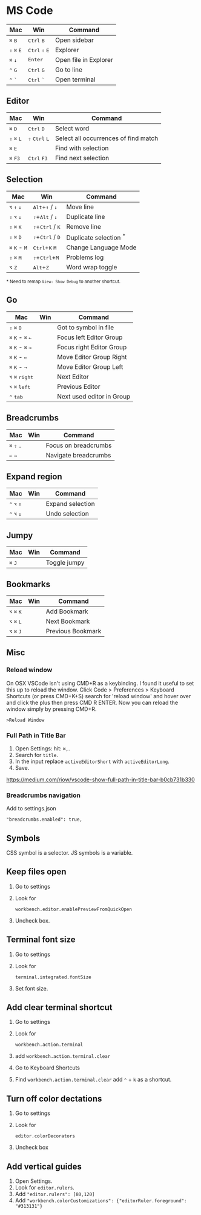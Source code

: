 # MS Code

|Mac|Win|Command|
|---|---|---|
|<kbd>⌘</kbd> <kbd>B</kbd>				|<kbd>Ctrl</kbd> <kbd>B</kbd>				|Open sidebar|
|<kbd>⇧</kbd> <kbd>⌘</kbd> <kbd>E</kbd>	|<kbd>Ctrl</kbd> <kbd>⇧</kbd> <kbd>E</kbd>	|Explorer|
|<kbd>⌘</kbd> <kbd>↓</kbd>				|<kbd>Enter</kbd>							|Open file in Explorer|
|<kbd>⌃</kbd> <kbd>G</kbd>				|<kbd>Ctrl</kbd> <kbd>G</kbd>				|Go to line|
|<kbd>⌃</kbd> <kbd>\`</kbd>				|<kbd>Ctrl</kbd> <kbd>\`</kbd>				|Open terminal|

## Editor

|Mac|Win|Command|
|---|---|---|
|<kbd>⌘</kbd> <kbd>D</kbd>				|<kbd>Ctrl</kbd> <kbd>D</kbd>				|Select word|
|<kbd>⇧</kbd> <kbd>⌘</kbd> <kbd>L</kbd>	|<kbd>⇧</kbd> <kbd>Ctrl</kbd> <kbd>L</kbd>	|Select all occurrences of find match|
|<kbd>⌘</kbd> <kbd>E</kbd>				||Find with selection|
|<kbd>⌘</kbd> <kbd>F3</kbd>				|<kbd>Ctrl</kbd> <kbd>F3</kbd>				|Find next selection|

## Selection

|Mac|Win|Command|
|---|---|---|
|<kbd>⌥</kbd> <kbd>↑</kbd> <kbd>↓</kbd>		|<kbd>Alt</kbd>+<kbd>↑</kbd> / <kbd>↓</kbd>		|Move line|
|<kbd>⇧</kbd> <kbd>⌥</kbd> <kbd>↓</kbd>		|<kbd>⇧</kbd>+<kbd>Alt</kbd> / <kbd>↓</kbd>		|Duplicate line|
|<kbd>⇧</kbd> <kbd>⌘</kbd> <kbd>K</kbd>		|<kbd>⇧</kbd>+<kbd>Ctrl</kbd> / <kbd>K</kbd>	|Remove line|
|<kbd>⇧</kbd> <kbd>⌘</kbd> <kbd>D</kbd>		|<kbd>⇧</kbd>+<kbd>Ctrl</kbd> / <kbd>D</kbd>	|Duplicate selection <sup>*</sup> |
|<kbd>⌘</kbd> <kbd>K</kbd> - <kbd>M</kbd>	|<kbd>Ctrl</kbd>+<kbd>K</kbd> <kbd>M</kbd>		|Change Language Mode|
|<kbd>⇧</kbd> <kbd>⌘</kbd> <kbd>M</kbd>		|<kbd>⇧</kbd>+<kbd>Ctrl</kbd>+<kbd>M</kbd>		|Problems log|
|<kbd>⌥</kbd> <kbd>Z</kbd>					|<kbd>Alt</kbd>+<kbd>Z</kbd>					|Word wrap toggle|

<small>* Need to remap `View: Show Debug` to another shortcut.</small>

## Go

|Mac|Win|Command|
|---|---|---|
|<kbd>⇧</kbd> <kbd>⌘</kbd> <kbd>O</kbd>					||Got to symbol in file|
|<kbd>⌘</kbd> <kbd>K</kbd> - <kbd>⌘</kbd> <kbd>←</kbd>	||Focus left Editor Group|
|<kbd>⌘</kbd> <kbd>K</kbd> - <kbd>⌘</kbd> <kbd>→</kbd>	||Focus right Editor Group|
|<kbd>⌘</kbd> <kbd>K</kbd> - <kbd>←</kbd>				||Move Editor Group Right|
|<kbd>⌘</kbd> <kbd>K</kbd> - <kbd>→</kbd>				||Move Editor Group Left|
|<kbd>⌥</kbd> <kbd>⌘</kbd> <kbd>right</kbd>				||Next Editor|
|<kbd>⌥</kbd> <kbd>⌘</kbd> <kbd>left</kbd>				||Previous Editor|
|<kbd>⌃</kbd> <kbd>tab</kbd>							||Next used editor in Group|

## Breadcrumbs

|Mac|Win|Command|
|---|---|---|
|<kbd>⌘</kbd> <kbd>⇧</kbd> <kbd>.</kbd>	||Focus on breadcrumbs|
|<kbd>←</kbd> <kbd>→</kbd>				||Navigate breadcrumbs|


## Expand region

|Mac|Win|Command|
|---|---|---|
|<kbd>⌃</kbd> <kbd>⌥</kbd> <kbd>↑</kbd>	||Expand selection|
|<kbd>⌃</kbd> <kbd>⌥</kbd> <kbd>↓</kbd>	||Undo selection|


## Jumpy

|Mac|Win|Command|
|---|---|---|
|<kbd>⌘</kbd> <kbd>J</kbd>||Toggle jumpy|


## Bookmarks

|Mac|Win|Command|
|---|---|---|
|<kbd>⌥</kbd> <kbd>⌘</kbd> <kbd>K</kbd>||Add Bookmark|
|<kbd>⌥</kbd> <kbd>⌘</kbd> <kbd>L</kbd>||Next Bookmark|
|<kbd>⌥</kbd> <kbd>⌘</kbd> <kbd>J</kbd>||Previous Bookmark|


## Misc

### Reload window

On OSX VSCode isn't using CMD+R as a keybinding. I found it useful to set this up to reload the window. Click Code > Preferences > Keyboard Shortcuts (or press CMD+K+S) search for 'reload window' and hover over and click the plus then press CMD R ENTER. Now you can reload the window simply by pressing CMD+R.

	>Reload Window

### Full Path in Title Bar

1. Open Settings: hit: `⌘,`.
2. Search for `title`.
3. In the input replace `activeEditorShort` with `activeEditorLong`.
4. Save.

<https://medium.com/riow/vscode-show-full-path-in-title-bar-b0cb731b330>


### Breadcrumbs navigation

Add to settings.json

	"breadcrumbs.enabled": true,

## Symbols

CSS symbol is a selector.
JS symbols is a variable.

## Keep files open

1. Go to settings
2. Look for

	`workbench.editor.enablePreviewFromQuickOpen`

3. Uncheck box.

## Terminal font size

1. Go to settings
2. Look for

	`terminal.integrated.fontSize`

3. Set font size.

## Add clear terminal shortcut

1. Go to settings
2. Look for

	`workbench.action.terminal`

3. add `workbench.action.terminal.clear`
4. Go to Keyboard Shortcuts
5. Find `workbench.action.terminal.clear` add `⌃` + `k` as a shortcut.

## Turn off color dectations

1. Go to settings
2. Look for

	`editor.colorDecorators`

3. Uncheck box

## Add vertical guides

1. Open Settings.
2. Look for `editor.rulers`.
3. Add `"editor.rulers": [80,120]`
4. Add `"workbench.colorCustomizations": {"editorRuler.foreground": "#313131"}`
